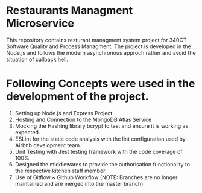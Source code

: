 # Restaurants Managment Microservice
This repository contains resturant managment system project for 340CT Software Quality and Process Managment. The project is developed in the Node.js and follows the modern asynchronous approch rather and avoid the situation of callback hell. 

# Following Concepts were used in the development of the project.
<ol>
<li> Setting up Node.js and Express Project. </li>
<li> Hosting and Connection to the MongoDB Atlas Service</li>
<li> Mocking the Hashing library bcrypt to test and ensure it is working as expected. </li>
<li> ESLint for the static code analysis with the lint configuration used by Airbnb development team.</li> 
<li> Unit Testing with Jest testing framework with the code coverage of 100% </li>
<li> Designed the middlewares to provide the authorisation functionality to the respective kitchen staff member. </li>
<li> Use of Gitflow ~ Github Workflow (NOTE: Branches are no longer maintained and are merged into the master branch).  </li>
</ol>
